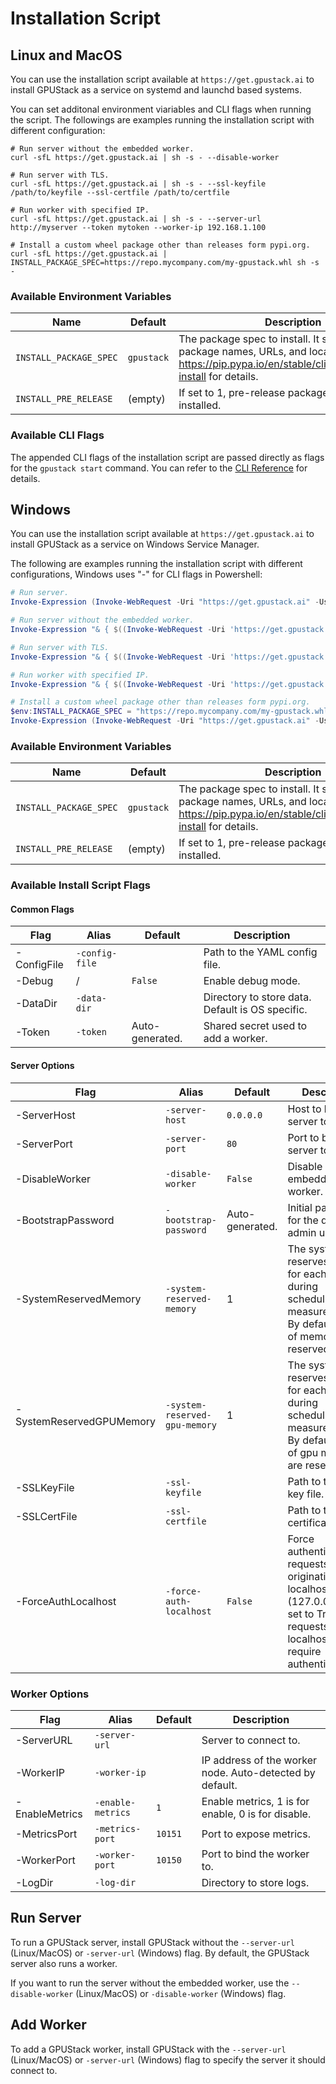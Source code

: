 # Installation Script

## Linux and MacOS

You can use the installation script available at `https://get.gpustack.ai` to install GPUStack as a service on systemd and launchd based systems.

You can set additonal environment viariables and CLI flags when running the script. The followings are examples running the installation script with different configuration:

```shell
# Run server without the embedded worker.
curl -sfL https://get.gpustack.ai | sh -s - --disable-worker

# Run server with TLS.
curl -sfL https://get.gpustack.ai | sh -s - --ssl-keyfile /path/to/keyfile --ssl-certfile /path/to/certfile

# Run worker with specified IP.
curl -sfL https://get.gpustack.ai | sh -s - --server-url http://myserver --token mytoken --worker-ip 192.168.1.100

# Install a custom wheel package other than releases form pypi.org.
curl -sfL https://get.gpustack.ai | INSTALL_PACKAGE_SPEC=https://repo.mycompany.com/my-gpustack.whl sh -s -
```

### Available Environment Variables

| Name                   | Default    | Description                                                                                                                                                     |
| ---------------------- | ---------- | --------------------------------------------------------------------------------------------------------------------------------------------------------------- |
| `INSTALL_PACKAGE_SPEC` | `gpustack` | The package spec to install. It supports PYPI package names, URLs, and local paths. See https://pip.pypa.io/en/stable/cli/pip_install/#pip-install for details. |
| `INSTALL_PRE_RELEASE`  | (empty)    | If set to 1, pre-release packages will be installed.                                                                                                            |

### Available CLI Flags

The appended CLI flags of the installation script are passed directly as flags for the `gpustack start` command. You can refer to the [CLI Reference](../cli-reference/start.md) for details.

## Windows

You can use the installation script available at `https://get.gpustack.ai` to install GPUStack as a service on Windows Service Manager.

The following are examples running the installation script with different configurations, Windows uses "-" for CLI flags in Powershell:

```powershell
# Run server.
Invoke-Expression (Invoke-WebRequest -Uri "https://get.gpustack.ai" -UseBasicParsing).Content

# Run server without the embedded worker.
Invoke-Expression "& { $((Invoke-WebRequest -Uri 'https://get.gpustack.ai' -UseBasicParsing).Content) } -disable-worker"

# Run server with TLS.
Invoke-Expression "& { $((Invoke-WebRequest -Uri 'https://get.gpustack.ai' -UseBasicParsing).Content) } -ssl-keyfile 'C:\path\to\keyfile' -ssl-certfile 'C:\path\to\certfile'"

# Run worker with specified IP.
Invoke-Expression "& { $((Invoke-WebRequest -Uri 'https://get.gpustack.ai' -UseBasicParsing).Content) } -server-url 'http://myserver' -token 'mytoken' -worker-ip '192.168.1.100'"

# Install a custom wheel package other than releases form pypi.org.
$env:INSTALL_PACKAGE_SPEC = "https://repo.mycompany.com/my-gpustack.whl"
Invoke-Expression (Invoke-WebRequest -Uri "https://get.gpustack.ai" -UseBasicParsing).Content
```

### Available Environment Variables

| Name                   | Default    | Description                                                                                                                                                     |
| ---------------------- | ---------- | --------------------------------------------------------------------------------------------------------------------------------------------------------------- |
| `INSTALL_PACKAGE_SPEC` | `gpustack` | The package spec to install. It supports PYPI package names, URLs, and local paths. See https://pip.pypa.io/en/stable/cli/pip_install/#pip-install for details. |
| `INSTALL_PRE_RELEASE`  | (empty)    | If set to 1, pre-release packages will be installed.                                                                                                            |

### Available Install Script Flags

#### Common Flags

| Flag        | Alias          | Default         | Description                                      |
| ----------- | -------------- | --------------- | ------------------------------------------------ |
| -ConfigFile | `-config-file` |                 | Path to the YAML config file.                    |
| -Debug      | /              | `False`         | Enable debug mode.                               |
| -DataDir    | `-data-dir`    |                 | Directory to store data. Default is OS specific. |
| -Token      | `-token`       | Auto-generated. | Shared secret used to add a worker.              |

#### Server Options

| Flag                     | Alias                         | Default         | Description                                                                                                                                         |
| ------------------------ | ----------------------------- | --------------- | --------------------------------------------------------------------------------------------------------------------------------------------------- |
| -ServerHost              | `-server-host`                | `0.0.0.0`       | Host to bind the server to.                                                                                                                         |
| -ServerPort              | `-server-port`                | `80`            | Port to bind the server to.                                                                                                                         |
| -DisableWorker           | `-disable-worker`             | `False`         | Disable embedded worker.                                                                                                                            |
| -BootstrapPassword       | `-bootstrap-password`         | Auto-generated. | Initial password for the default admin user.                                                                                                        |
| -SystemReservedMemory    | `-system-reserved-memory`     | 1               | The system reserves memory for each worker during scheduling, measured in GiB. By default, 1 GiB of memory are reserved.                            |
| -SystemReservedGPUMemory | `-system-reserved-gpu-memory` | 1               | The system reserves memory for each GPU during scheduling, measured in GiB. By default, 1 GiB of gpu memory are reserved.                           |
| -SSLKeyFile              | `-ssl-keyfile`                |                 | Path to the SSL key file.                                                                                                                           |
| -SSLCertFile             | `-ssl-certfile`               |                 | Path to the SSL certificate file.                                                                                                                   |
| -ForceAuthLocalhost      | `-force-auth-localhost`       | `False`         | Force authentication for requests originating from localhost (127.0.0.1).When set to True, all requests from localhost will require authentication. |

### Worker Options

| Flag           | Alias             | Default | Description                                              |
| -------------- | ----------------- | ------- | -------------------------------------------------------- |
| -ServerURL     | `-server-url`     |         | Server to connect to.                                    |
| -WorkerIP      | `-worker-ip`      |         | IP address of the worker node. Auto-detected by default. |
| -EnableMetrics | `-enable-metrics` | `1`     | Enable metrics, 1 is for enable, 0 is for disable.       |
| -MetricsPort   | `-metrics-port`   | `10151` | Port to expose metrics.                                  |
| -WorkerPort    | `-worker-port`    | `10150` | Port to bind the worker to.                              |
| -LogDir        | `-log-dir`        |         | Directory to store logs.                                 |

## Run Server

To run a GPUStack server, install GPUStack without the `--server-url` (Linux/MacOS) or `-server-url` (Windows) flag. By default, the GPUStack server also runs a worker.

If you want to run the server without the embedded worker, use the `--disable-worker` (Linux/MacOS) or `-disable-worker` (Windows) flag.

## Add Worker

To add a GPUStack worker, install GPUStack with the `--server-url` (Linux/MacOS) or `-server-url` (Windows) flag to specify the server it should connect to.
